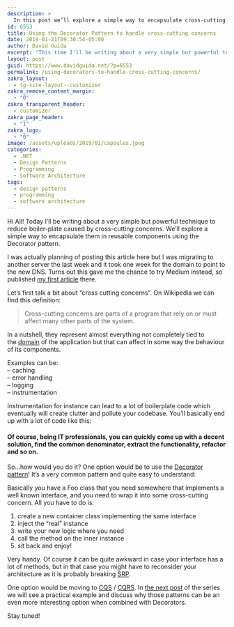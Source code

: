 ```yaml
---
description: >
  In this post we’ll explore a simple way to encapsulate cross-cutting concernsin reusable components using the Decorator pattern
id: 6553
title: Using the Decorator Pattern to handle cross-cutting concerns
date: 2019-01-21T09:30:54-05:00
author: David Guida
excerpt: "This time I'll be writing about a very simple but powerful technique to reduce boiler-plate caused by cross-cutting concerns. In this post we’ll explore a simple way to encapsulate them in reusable components using the Decorator pattern."
layout: post
guid: https://www.davidguida.net/?p=6553
permalink: /using-decorators-to-handle-cross-cutting-concerns/
zakra_layout:
  - tg-site-layout--customizer
zakra_remove_content_margin:
  - "0"
zakra_transparent_header:
  - customizer
zakra_page_header:
  - "1"
zakra_logo:
  - "0"
image: /assets/uploads/2019/01/capsules.jpeg
categories:
  - .NET
  - Design Patterns
  - Programming
  - Software Architecture
tags:
  - design patterns
  - programming
  - software architecture
---
```

Hi All! Today I&#8217;ll be writing about a very simple but powerful technique to reduce boiler-plate caused by cross-cutting concerns. We’ll explore a simple way to encapsulate them in reusable components using the Decorator pattern.

I was actually planning of posting this article here but I was migrating to another server the last week and it took one week for the domain to point to the new DNS. Turns out this gave me the chance to try Medium instead, so published [my first article](https://medium.com/@obiuan/using-decorators-to-handle-cross-cutting-concerns-763fdb616f52) there.

Let’s first talk a bit about “cross cutting concerns”. On Wikipedia we can find this definition:

<blockquote class="wp-block-quote is-style-large">
  <p>
    Cross-cutting concerns are parts of a program that rely on or must affect many other parts of the&nbsp;system.
  </p>
</blockquote>

In a nutshell, they represent almost everything not completely tied to the&nbsp;<a href="https://en.wikipedia.org/wiki/Domain-driven_design" rel="noreferrer noopener" target="_blank">domain</a>&nbsp;of the application but that can affect in some way the behaviour of its components.

Examples can be:  
&#8211; caching  
&#8211; error handling  
&#8211; logging  
&#8211; instrumentation

Instrumentation for instance can lead to a lot of boilerplate code which eventually will create clutter and pollute your codebase. You’ll basically end up with a lot of code like this:

#### Of course, being IT professionals, you can quickly come up with a decent solution, find the common denominator, extract the functionality, refactor and so on.

So…how would you do it? One option would be to use the&nbsp;<a href="https://www.martinfowler.com/bliki/DecoratedCommand.html" rel="noreferrer noopener" target="_blank">Decorator pattern</a>! It’s a very common pattern and quite easy to understand:

Basically you have a Foo class that you need somewhere that implements a well known interface, and you need to wrap it into some cross-cutting concern. All you have to do is:

  1. create a new container class implementing the same interface
  2. inject the “real” instance
  3. write your new logic where you need
  4. call the method on the inner instance
  5. sit back and enjoy!

Very handy. Of course it can be quite awkward in case your interface has a lot of methods, but in that case you might have to reconsider your architecture as it is probably breaking&nbsp;<a href="https://en.wikipedia.org/wiki/Single_responsibility_principle" rel="noreferrer noopener" target="_blank">SRP</a>.

One option would be moving to <a aria-label="CQS (opens in a new tab)" rel="noreferrer noopener" href="https://en.wikipedia.org/wiki/Command%E2%80%93query_separation" target="_blank">CQS</a> / <a rel="noreferrer noopener" href="https://www.martinfowler.com/bliki/CQRS.html" target="_blank">CQRS</a>. In <a href="https://www.davidguida.net/using-decorators-to-handle-cross-cutting-concerns%e2%80%8a-%e2%80%8apart-2-a-practical-example/" target="_blank" rel="noreferrer noopener">the next post</a> of the series we will see a practical example and discuss why those patterns can be an even more interesting option when combined with Decorators.

Stay tuned!

<div class="post-details-footer-widgets">
</div>